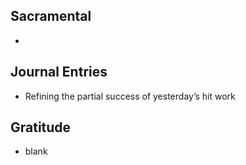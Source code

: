 ## Sacramental
- 

## Journal Entries
-  Refining the partial success of yesterday’s hit work

## Gratitude
- blank


